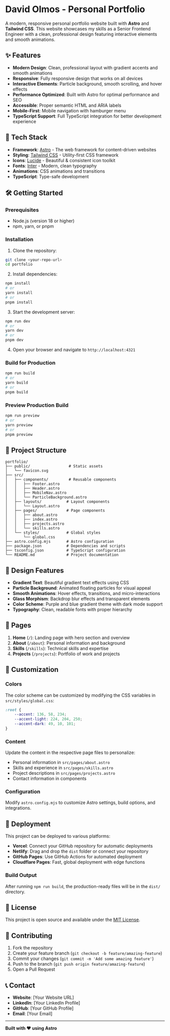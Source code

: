 # David Olmos - Personal Portfolio

A modern, responsive personal portfolio website built with **Astro** and **Tailwind CSS**. This website showcases my skills as a Senior Frontend Engineer with a clean, professional design featuring interactive elements and smooth animations.

## ✨ Features

-   **Modern Design**: Clean, professional layout with gradient accents and smooth animations
-   **Responsive**: Fully responsive design that works on all devices
-   **Interactive Elements**: Particle background, smooth scrolling, and hover effects
-   **Performance Optimized**: Built with Astro for optimal performance and SEO
-   **Accessible**: Proper semantic HTML and ARIA labels
-   **Mobile-First**: Mobile navigation with hamburger menu
-   **TypeScript Support**: Full TypeScript integration for better development experience

## 🚀 Tech Stack

-   **Framework**: [Astro](https://astro.build/) - The web framework for content-driven websites
-   **Styling**: [Tailwind CSS](https://tailwindcss.com/) - Utility-first CSS framework
-   **Icons**: [Lucide](https://lucide.dev/) - Beautiful & consistent icon toolkit
-   **Fonts**: [Inter](https://fonts.google.com/specimen/Inter) - Modern, clean typography
-   **Animations**: CSS animations and transitions
-   **TypeScript**: Type-safe development

## 🛠️ Getting Started

### Prerequisites

-   Node.js (version 18 or higher)
-   npm, yarn, or pnpm

### Installation

1. Clone the repository:

```bash
git clone <your-repo-url>
cd portfolio
```

2. Install dependencies:

```bash
npm install
# or
yarn install
# or
pnpm install
```

3. Start the development server:

```bash
npm run dev
# or
yarn dev
# or
pnpm dev
```

4. Open your browser and navigate to `http://localhost:4321`

### Build for Production

```bash
npm run build
# or
yarn build
# or
pnpm build
```

### Preview Production Build

```bash
npm run preview
# or
yarn preview
# or
pnpm preview
```

## 📁 Project Structure

```
portfolio/
├── public/                 # Static assets
│   └── favicon.svg
├── src/
│   ├── components/         # Reusable components
│   │   ├── Footer.astro
│   │   ├── Header.astro
│   │   ├── MobileNav.astro
│   │   └── ParticleBackground.astro
│   ├── layouts/           # Layout components
│   │   └── Layout.astro
│   ├── pages/             # Page components
│   │   ├── about.astro
│   │   ├── index.astro
│   │   ├── projects.astro
│   │   └── skills.astro
│   └── styles/            # Global styles
│       └── global.css
├── astro.config.mjs       # Astro configuration
├── package.json           # Dependencies and scripts
├── tsconfig.json          # TypeScript configuration
└── README.md              # Project documentation
```

## 🎨 Design Features

-   **Gradient Text**: Beautiful gradient text effects using CSS
-   **Particle Background**: Animated floating particles for visual appeal
-   **Smooth Animations**: Hover effects, transitions, and micro-interactions
-   **Glass Morphism**: Backdrop blur effects and transparent elements
-   **Color Scheme**: Purple and blue gradient theme with dark mode support
-   **Typography**: Clean, readable fonts with proper hierarchy

## 📱 Pages

1. **Home** (`/`): Landing page with hero section and overview
2. **About** (`/about`): Personal information and background
3. **Skills** (`/skills`): Technical skills and expertise
4. **Projects** (`/projects`): Portfolio of work and projects

## 🔧 Customization

### Colors

The color scheme can be customized by modifying the CSS variables in `src/styles/global.css`:

```css
:root {
    --accent: 136, 58, 234;
    --accent-light: 224, 204, 250;
    --accent-dark: 49, 10, 101;
}
```

### Content

Update the content in the respective page files to personalize:

-   Personal information in `src/pages/about.astro`
-   Skills and experience in `src/pages/skills.astro`
-   Project descriptions in `src/pages/projects.astro`
-   Contact information in components

### Configuration

Modify `astro.config.mjs` to customize Astro settings, build options, and integrations.

## 🚀 Deployment

This project can be deployed to various platforms:

-   **Vercel**: Connect your GitHub repository for automatic deployments
-   **Netlify**: Drag and drop the `dist` folder or connect your repository
-   **GitHub Pages**: Use GitHub Actions for automated deployment
-   **Cloudflare Pages**: Fast, global deployment with edge functions

### Build Output

After running `npm run build`, the production-ready files will be in the `dist/` directory.

## 📄 License

This project is open source and available under the [MIT License](LICENSE).

## 🤝 Contributing

1. Fork the repository
2. Create your feature branch (`git checkout -b feature/amazing-feature`)
3. Commit your changes (`git commit -m 'Add some amazing feature'`)
4. Push to the branch (`git push origin feature/amazing-feature`)
5. Open a Pull Request

## 📞 Contact

-   **Website**: [Your Website URL]
-   **LinkedIn**: [Your LinkedIn Profile]
-   **GitHub**: [Your GitHub Profile]
-   **Email**: [Your Email]

---

**Built with ❤️ using Astro**
